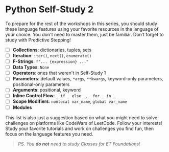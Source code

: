 # Python Self-Study 2

To prepare for the rest of the workshops in this series, you should study these
language features using your favorite resources in the language of your choice.
You don't need to master them, just be familiar. Don’t forget to study with
Predictive Stepping!

- [ ] **Collections**: dictionaries, tuples, sets
- [ ] **Iteration**: `iter()`, `next()`, `enumerate()`
- [ ] **F-Strings**: `f"... {expression} ..."`
- [ ] **Data Types**: `None`
- [ ] **Operators**: ones that weren't in Self-Study 1
- [ ] **Parameters**: default values, `*args`, `**kwargs`, keyword-only
      parameters, positional-only parameters
- [ ] **Arguments**: positional, keyword
- [ ] **Inline Control Flow**: `_ if _ else _`, `_ for _ in _`
- [ ] **Scope Modifiers**: `nonlocal var_name`, `global var_name`
- [ ] **Modules**

This list is also just a suggestion based on what you might need to solve
challenges on platforms like CodeWars of LeetCode. Follow your interests! Study
your favorite tutorials and work on challenges you find fun, then focus on the
language features you need.

> _PS. You **do not** need to study Classes for ET Foundations!_

